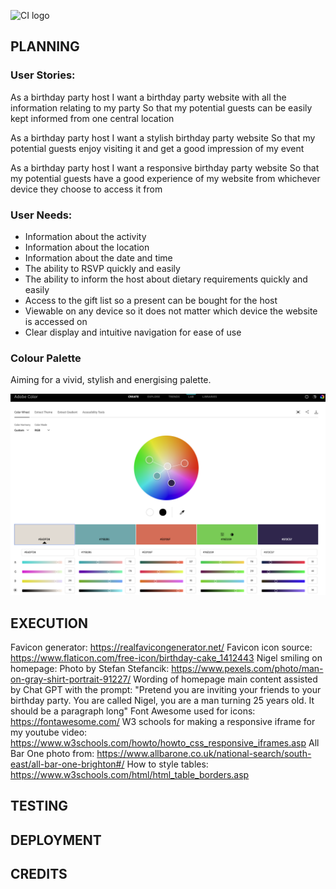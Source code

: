 ![CI logo](https://codeinstitute.s3.amazonaws.com/fullstack/ci_logo_small.png)

## PLANNING

### User Stories:

As a birthday party host 
I want a birthday party website with all the information relating to my party
So that my potential guests can be easily kept informed from one central location

As a birthday party host
I want a stylish birthday party website 
So that my potential guests enjoy visiting it and get a good impression of my event

As a birthday party host
I want a responsive birthday party website
So that my potential guests have a good experience of my website from whichever device they choose to access it from

### User Needs:

- Information about the activity
- Information about the location
- Information about the date and time
- The ability to RSVP quickly and easily
- The ability to inform the host about dietary requirements quickly and easily
- Access to the gift list so a present can be bought for the host
- Viewable on any device so it does not matter which device the website is accessed on
- Clear display and intuitive navigation for ease of use

### Colour Palette

Aiming for a vivid, stylish and energising palette.

![Colour palette](assets/images/colourpalette.png)

## EXECUTION

Favicon generator: https://realfavicongenerator.net/
Favicon icon source: https://www.flaticon.com/free-icon/birthday-cake_1412443
Nigel smiling on homepage: Photo by Stefan Stefancik: https://www.pexels.com/photo/man-on-gray-shirt-portrait-91227/
Wording of homepage main content assisted by Chat GPT with the prompt: "Pretend you are inviting your friends to your birthday party. You are called Nigel, you are a man turning 25 years old. It should be a paragraph long"
Font Awesome used for icons: https://fontawesome.com/
W3 schools for making a responsive iframe for my youtube video: https://www.w3schools.com/howto/howto_css_responsive_iframes.asp
All Bar One photo from: https://www.allbarone.co.uk/national-search/south-east/all-bar-one-brighton#/
How to style tables: https://www.w3schools.com/html/html_table_borders.asp

## TESTING

## DEPLOYMENT

## CREDITS